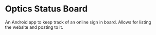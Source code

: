 Optics Status Board
===================

An Android app to keep track of an online sign in board.
Allows for listing the website and posting to it.

